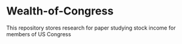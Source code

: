 # Wealth-of-Congress

This repository stores research for paper studying stock income for members of US Congress
